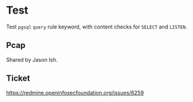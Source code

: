 # Test

Test `pgsql` `query` rule keyword, with content checks for `SELECT` and `LISTEN`.

## Pcap

Shared by Jason Ish.

## Ticket

https://redmine.openinfosecfoundation.org/issues/6259
